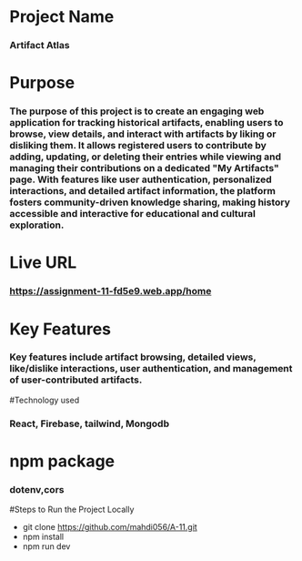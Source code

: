 # Project Name

### Artifact Atlas

# Purpose
### The purpose of this project is to create an engaging web application for tracking historical artifacts, enabling users to browse, view details, and interact with artifacts by liking or disliking them. It allows registered users to contribute by adding, updating, or deleting their entries while viewing and managing their contributions on a dedicated "My Artifacts" page. With features like user authentication, personalized interactions, and detailed artifact information, the platform fosters community-driven knowledge sharing, making history accessible and interactive for educational and cultural exploration.

# Live URL
### https://assignment-11-fd5e9.web.app/home

# Key Features

### Key features include artifact browsing, detailed views, like/dislike interactions, user authentication, and management of user-contributed artifacts.
#Technology used
### React, Firebase, tailwind, Mongodb

# npm package
### dotenv,cors
#Steps to Run the Project Locally
- git clone https://github.com/mahdi056/A-11.git
- npm install
- npm run dev
